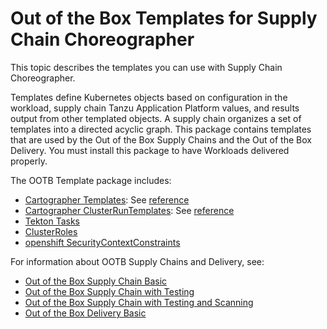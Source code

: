 # Out of the Box Templates for Supply Chain Choreographer

This topic describes the templates you can use with Supply Chain Choreographer.

Templates define Kubernetes objects based on configuration in the workload,
supply chain Tanzu Application Platform values, and results output from other
templated objects. A supply chain organizes a set of templates into a directed
acyclic graph. This package contains templates that are used by the Out of the
Box Supply Chains and the Out of the Box Delivery. You must install this package
to have Workloads delivered properly.

The OOTB Template package includes:

- [Cartographer Templates](https://cartographer.sh/docs/v0.6.0/architecture/#templates):
  See [reference](ootb-template-reference.html)
- [Cartographer ClusterRunTemplates](https://cartographer.sh/docs/v0.6.0/runnable/architecture/#clusterruntemplate):
  See [reference](ootb-cluster-run-template-reference.hbs.md)
- [Tekton Tasks](https://tekton.dev/docs/pipelines/tasks/#overview)
- [ClusterRoles](https://kubernetes.io/docs/reference/access-authn-authz/rbac/#role-and-clusterrole)
- [openshift SecurityContextConstraints](https://docs.openshift.com/container-platform/3.11/admin_guide/manage_scc.html)

For information about OOTB Supply Chains and Delivery, see:

- [Out of the Box Supply Chain Basic](ootb-supply-chain-basic.html)
- [Out of the Box Supply Chain with Testing](ootb-supply-chain-testing.html)
- [Out of the Box Supply Chain with Testing and Scanning](ootb-supply-chain-testing-scanning.html)
- [Out of the Box Delivery Basic](ootb-delivery-basic.html)
